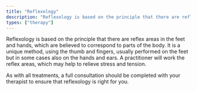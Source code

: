 ```yaml
---
title: "Reflexology"
description: "Reflexology is based on the principle that there are reflex areas in the feet and hands."
types: ["therapy"]
---
```


Reflexology is based on the principle that there are reflex areas in the feet and hands, which are believed to correspond to parts of the body. It is a unique method, using the thumb and fingers, usually performed on the feet but in some cases also on the hands and ears. A practitioner will work the reflex areas, which may help to relieve stress and tension.

As with all treatments, a full consultation should be completed with your therapist to ensure that reflexology is right for you.